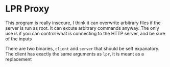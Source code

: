 # LPR Proxy

This program is really insecure, I think it can overwrite arbitrary files if the server is run as root. It can excute arbitrary commands anyway. The only use is if you can control what is connecting to the HTTP server, and be sure of the inputs

There are two binaries, `client` and `server` that should be self expanatory. The client has exactly the same arguments as `lpr`, it is meant as a replacement
